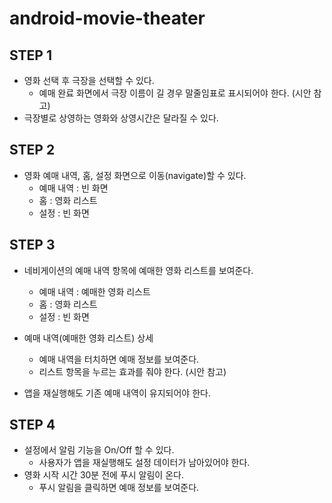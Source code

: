 # android-movie-theater

## STEP 1

- 영화 선택 후 극장을 선택할 수 있다.
    - 예매 완료 화면에서 극장 이름이 길 경우 말줄임표로 표시되어야 한다. (시안 참고)
- 극장별로 상영하는 영화와 상영시간은 달라질 수 있다.

## STEP 2

- 영화 예매 내역, 홈, 설정 화면으로 이동(navigate)할 수 있다.
    - 예매 내역 : 빈 화면
    - 홈 : 영화 리스트
    - 설정 : 빈 화면

## STEP 3

- 네비게이션의 예매 내역 항목에 예매한 영화 리스트를 보여준다.
    - 예매 내역 : 예매한 영화 리스트
    - 홈 : 영화 리스트
    - 설정 : 빈 화면

- 예매 내역(예매한 영화 리스트) 상세
    - 예매 내역을 터치하면 예매 정보를 보여준다.
    - 리스트 항목을 누르는 효과를 줘야 한다. (시안 참고)
- 앱을 재실행해도 기존 예매 내역이 유지되어야 한다.

## STEP 4

- 설정에서 알림 기능을 On/Off 할 수 있다.
  - 사용자가 앱을 재실행해도 설정 데이터가 남아있어야 한다.
- 영화 시작 시간 30분 전에 푸시 알림이 온다.
  - 푸시 알림을 클릭하면 예매 정보를 보여준다.
